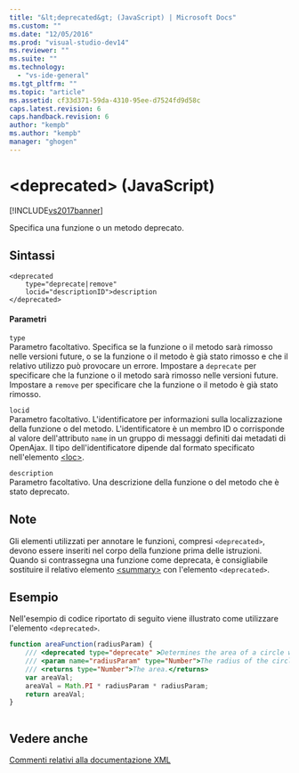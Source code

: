 ```yaml
---
title: "&lt;deprecated&gt; (JavaScript) | Microsoft Docs"
ms.custom: ""
ms.date: "12/05/2016"
ms.prod: "visual-studio-dev14"
ms.reviewer: ""
ms.suite: ""
ms.technology: 
  - "vs-ide-general"
ms.tgt_pltfrm: ""
ms.topic: "article"
ms.assetid: cf33d371-59da-4310-95ee-d7524fd9d58c
caps.latest.revision: 6
caps.handback.revision: 6
author: "kempb"
ms.author: "kempb"
manager: "ghogen"
---
```

# &lt;deprecated&gt; (JavaScript)
[!INCLUDE[vs2017banner](../code-quality/includes/vs2017banner.md)]

Specifica una funzione o un metodo deprecato.  
  
## Sintassi  
  
```  
<deprecated  
    type="deprecate|remove"  
    locid="descriptionID">description  
</deprecated>  
```  
  
#### Parametri  
 `type`  
 Parametro facoltativo.  Specifica se la funzione o il metodo sarà rimosso nelle versioni future, o se la funzione o il metodo è già stato rimosso e che il relativo utilizzo può provocare un errore.  Impostare a `deprecate` per specificare che la funzione o il metodo sarà rimosso nelle versioni future.  Impostare a `remove` per specificare che la funzione o il metodo è già stato rimosso.  
  
 `locid`  
 Parametro facoltativo.  L'identificatore per informazioni sulla localizzazione della funzione o del metodo.  L'identificatore è un membro ID o corrisponde al valore dell'attributo `name` in un gruppo di messaggi definiti dai metadati di OpenAjax.  Il tipo dell'identificatore dipende dal formato specificato nell'elemento [\<loc\>](../ide/loc-javascript.md).  
  
 `description`  
 Parametro facoltativo.  Una descrizione della funzione o del metodo che è stato deprecato.  
  
## Note  
 Gli elementi utilizzati per annotare le funzioni, compresi `<deprecated>`, devono essere inseriti nel corpo della funzione prima delle istruzioni.  Quando si contrassegna una funzione come deprecata, è consigliabile sostituire il relativo elemento [\<summary\>](../ide/summary-javascript.md) con l'elemento `<deprecated>`.  
  
## Esempio  
 Nell'esempio di codice riportato di seguito viene illustrato come utilizzare l'elemento `<deprecated>`.  
  
```javascript  
function areaFunction(radiusParam) {  
    /// <deprecated type="deprecate" >Determines the area of a circle when supplied a radius parameter.</deprecated>  
    /// <param name="radiusParam" type="Number">The radius of the circle.</param>  
    /// <returns type="Number">The area.</returns>  
    var areaVal;  
    areaVal = Math.PI * radiusParam * radiusParam;  
    return areaVal;  
}  
  
```  
  
## Vedere anche  
 [Commenti relativi alla documentazione XML](../ide/xml-documentation-comments-javascript.md)